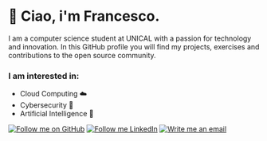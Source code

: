 # 🚀 Ciao, i'm Francesco.

I am a computer science student at UNICAL with a passion for technology and innovation. In this GitHub profile you will find my projects, exercises and contributions to the open source community.

### I am interested in:
- Cloud Computing ☁️
- Cybersecurity 🔐
- Artificial Intelligence 🤖

[![Follow me on GitHub](https://img.shields.io/badge/Follow%20me%20on%20GitHub-181717?style=for-the-badge&logo=github&logoColor=white)](https://github.com/morr-one)
[![Follow me LinkedIn](https://img.shields.io/badge/Follow%20me%20on%20LinkedIn-0077B5?style=for-the-badge&logo=linkedin&logoColor=white)](https://www.linkedin.com/in/francesco-morrone-189b9a232/)
[![Write me an email](https://img.shields.io/badge/Write%20me%20an%20mail-%23D14836?style=for-the-badge&logo=gmail&logoColor=white)](mailto:francescomorrone18@gmail.com)
